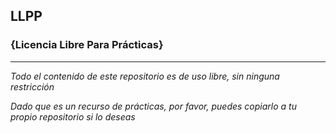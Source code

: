 

## LLPP
### {Licencia Libre Para Prácticas}
_________________________________

*Todo el contenido de este repositorio es de uso libre, sin ninguna restricción*

*Dado que es un recurso de prácticas, por favor, puedes copiarlo a tu propio repositorio si lo deseas*
